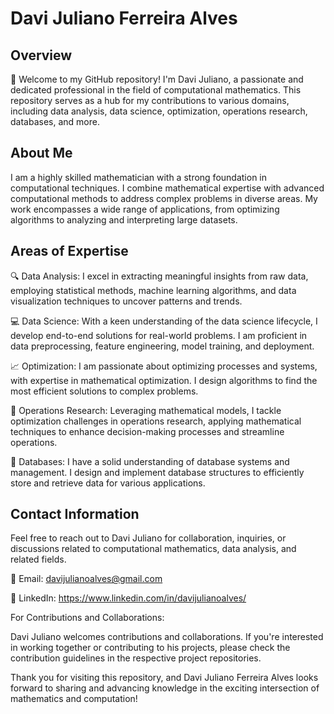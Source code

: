 # Davi Juliano Ferreira Alves
## Overview
🚀 Welcome to my GitHub repository! I'm Davi Juliano, a passionate and dedicated professional in the field of computational mathematics. This repository serves as a hub for my contributions to various domains, including data analysis, data science, optimization, operations research, databases, and more.

## About Me
I am a highly skilled mathematician with a strong foundation in computational techniques. I combine mathematical expertise with advanced computational methods to address complex problems in diverse areas. My work encompasses a wide range of applications, from optimizing algorithms to analyzing and interpreting large datasets.

## Areas of Expertise
🔍 Data Analysis: I excel in extracting meaningful insights from raw data, employing statistical methods, machine learning algorithms, and data visualization techniques to uncover patterns and trends.

💻 Data Science: With a keen understanding of the data science lifecycle, I develop end-to-end solutions for real-world problems. I am proficient in data preprocessing, feature engineering, model training, and deployment.

📈 Optimization: I am passionate about optimizing processes and systems, with expertise in mathematical optimization. I design algorithms to find the most efficient solutions to complex problems.

🔬 Operations Research: Leveraging mathematical models, I tackle optimization challenges in operations research, applying mathematical techniques to enhance decision-making processes and streamline operations.

💾 Databases: I have a solid understanding of database systems and management. I design and implement database structures to efficiently store and retrieve data for various applications.

## Contact Information
Feel free to reach out to Davi Juliano for collaboration, inquiries, or discussions related to computational mathematics, data analysis, and related fields.

📧 Email: davijulianoalves@gmail.com

🔗 LinkedIn: https://www.linkedin.com/in/davijulianoalves/

For Contributions and Collaborations:

Davi Juliano welcomes contributions and collaborations. If you're interested in working together or contributing to his projects, please check the contribution guidelines in the respective project repositories.

Thank you for visiting this repository, and Davi Juliano Ferreira Alves looks forward to sharing and advancing knowledge in the exciting intersection of mathematics and computation!
